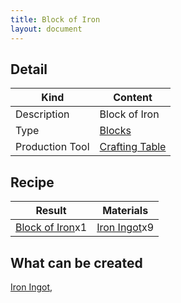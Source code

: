 ```yaml
---
title: Block of Iron
layout: document
---
```

## Detail

|Kind|Content|
|---|---|
|Description|Block of Iron|
|Type|[Blocks](Blocks)|
|Production Tool|[Crafting Table](Crafting_Table)|

## Recipe

|Result|Materials|
|---|---|
|[Block of Iron](Block_of_Iron)x1|[Iron Ingot](Iron_Ingot)x9|

## What can be created

[Iron Ingot](Iron_Ingot),
